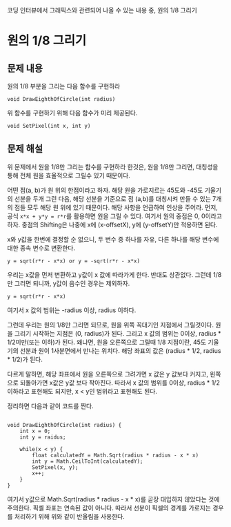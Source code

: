 <!-- TITLE: 원의 8분의 1 그리기 -->
<!-- SUBTITLE: 그래픽스 관련 코딩 인터뷰 내용 중 하나 -->

코딩 인터뷰에서 그래픽스와 관련되어 나올 수 있는 내용 중, 원의 1/8 그리기

# 원의 1/8 그리기

## 문제 내용
원의 1/8 부분을 그리는 다음 함수를 구현하라

```
void DrawEighthOfCircle(int radius)
```

위 함수를 구현하기 위해 다음 함수가 미리 제공된다.

```
void SetPixel(int x, int y)
```


## 문제 해설
위 문제에서 원을 1/8만 그리는 함수를 구현하라 한것은, 원을 1/8만 그리면, 대칭성을 통해 전체 원을 효율적으로 그릴수 있기 때문이다.

어떤 점(a, b)가 원 위의 한점이라고 하자. 해당 원을 가로지르는 45도와 -45도 기울기의 선분을 두개 그린 다음, 해당 선분을 기준으로 점 (a,b)를 대칭시켜 만들 수 있는 7개의 점들 모두 해당 원 위에 있기 때문이다. 해당 사항을 언급하여 인상을 주어라.
먼저, 공식 ```x*x + y*y = r*r```를 활용하면 원을 그릴 수 있다. 여기서 원의 중점은 0, 0이라고 하자. 중점의 Shifting은 나중에 x에 (x-offsetX), y에 (y-offsetY)만 적용하면 된다.

x와 y값을 한번에 결정할 순 없으니, 두 변수 중 하나를 자유, 다른 하나를 해당 변수에 대한 종속 변수로 변환한다.

```
y = sqrt(r*r - x*x) or y = -sqrt(r*r - x*x)
```

우리는 x값을 먼저 변환하고 y값이 x 값에 따라가게 한다. 반대도 상관없다. 그런데 1/8만 그리면 되니까, y값이 음수인 경우는 제외하자.

```
y = sqrt(r*r - x*x)
```

여기서 x 값의 범위는 -radius 이상, radius 이하다.

그런데 우리는 원의 1/8만 그리면 되므로, 원을 위쪽 꼭대기인 지점에서 그릴것이다. 원을 그리기 시작하는 지점은 (0, radius)가 된다. 그리고 x 값의 범위는 0이상, radius * 1/2미만(또는 이하)가 된다.
왜냐면, 원을 오른쪽으로 그릴때 1/8 지점이란, 45도 기울기의 선분과 원이 1사분면에서 만나는 위치다. 해당 좌표의 값은 (radius * 1/2, radius * 1/2)가 된다.

다르게  말하면, 해당 좌표에서 원을 오른쪽으로 그려가면 x 값은 y 값보다 커지고, 왼쪽으로 되돌아가면 x값은 y값 보다 작아진다.
따라서 x 값의 범위를 0이상, radius * 1/2 이하라고 표현해도 되지만, x < y인 범위라고 표현해도 된다.

정리하면 다음과 같이 코드를 짠다.

```

void DrawEighthOfCircle(int radius) {
	int x = 0;
	int y = raidus;
	
	while(x < y) {
		float calculatedY = Math.Sqrt(radius * radius - x * x)
		int y = Math.CeilToInt(calculatedY);
		SetPixel(x, y);
		x++;
	}
}

```

여기서 y값으로 Math.Sqrt(radius * radius - x * x)를 곧장 대입하지 않았다는 것에 주의한다. 픽셀 좌표는 연속된 값이 아니다. 따라서 선분이 픽셀의 경계를 가로지는 경우를 처리하기 위해 위와 같이 반올림을 사용한다.